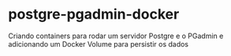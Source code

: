 # postgre-pgadmin-docker
Criando containers para rodar um servidor Postgre e o PGadmin e adicionando um Docker Volume para persistir os dados
